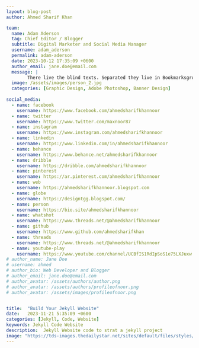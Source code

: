 ```yaml
---
layout: blog-post
author: Ahmed Sharif Khan

team:
  name: Adam Aderson
  tag: Chief Editor / Blogger
  subtitle: Digital Marketer and Social Media Manager
  username: adam_aderson
  permalink: adam-aderson
  date: 2023-10-12 17:35:09 +0600
  author_email: jane.doe@email.com
  message: |
        There live the blind texts. Separated they live in Bookmarksgrove right    at the coast of the Semantics, a large language ocean.
  image: /assets/images/person_2.jpg
  categories: [Graphic Design, Adobe Photoshop, Banner Design]
 
social_media:
  - name: facebook
    username: https://www.facebook.com/ahmedsharifkhannoor
  - name: twitter
    username: https://www.twitter.com/maxnoor87
  - name: instagram
    username: https://www.instagram.com/ahmedsharifkhannoor
  - name: linkedin
    username: https://www.linkedin.com/in/ahmedsharifkhannoor
  - name: behance
    username: https://www.behance.net/ahmedsharifkhannoor
  - name: dribble
    username: https://dribble.com/ahmedsharifkhannoor
  - name: pinterest
    username: https://ar.pinterest.com/ahmedsharifkhannoor
  - name: web
    username: https://ahmedsharifkhannoor.blogspot.com
  - name: globe
    username: https://designtgg.blogspot.com/
  - name: person
    username: https://bio.site/ahmedsharifkhannoor
  - name: whatshot
    username: https://www.threads.net/@ahmedsharifkhannoor
  - name: github
    username: https://www.github.com/ahmedsharifkhan
  - name: threads
    username: https://www.threads.net/@ahmedsharifkhannoor
  - name: youtube-play
    username: https://www.youtube.com/channel/UCBfIS1RdIpSoS1e75LXJuxw
# author_name: Jane Doe
# username: ahmed
# author_bio: Web Developer and Blogger
# author_email: jane.doe@email.com
# author_avatar: /assets/authors/author.png
# author_avatar: /assets/authors/profileofnoor.png
# author_avatar: /assets/images/profileofnoor.png


title:  "Build Your Jekyll Website"
date:   2023-11-21 5:35:09 +0600
categories: [Jekyll, Code, Website]
keywords: Jekyll Code Website
description:  Jekyll Website code to strat a jekyll project
image: "https://tds-images.thedailystar.net/sites/default/files/styles/big_202/public/images/2023/11/20/dalle_2023-11-20_14.03.42_-_an_urban_scene_in_dhaka_north_city_corporation_dncc_depicting_trees_being_numbered_and_mapped_using_the_gprs_system._the_image_shows_workers_in_safe.png"
---
```

